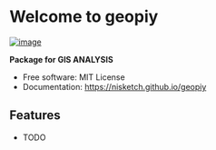 # Welcome to geopiy


[![image](https://img.shields.io/pypi/v/geopiy.svg)](https://pypi.python.org/pypi/geopiy)


**Package for GIS ANALYSIS**


-   Free software: MIT License
-   Documentation: <https://nisketch.github.io/geopiy>
    

## Features

-   TODO
